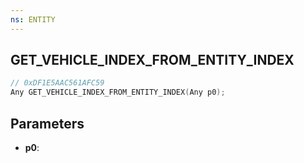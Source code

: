 ```yaml
---
ns: ENTITY
---
```

## GET_VEHICLE_INDEX_FROM_ENTITY_INDEX

```c
// 0xDF1E5AAC561AFC59
Any GET_VEHICLE_INDEX_FROM_ENTITY_INDEX(Any p0);
```

## Parameters
* **p0**:
